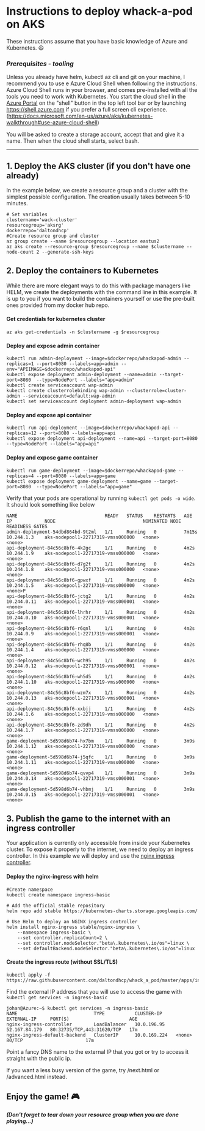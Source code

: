 # Instructions to deploy whack-a-pod on AKS 

These instructions assume that you have basic knowledge of Azure and Kubernetes. :smiley: 

### ***Prerequisites - tooling***

Unless you already have helm, kubectl az cli and git on your machine, I recommend you to use e Azure Cloud Shell when following the instructions. Azure Cloud Shell runs in your browser, and comes pre-installed with all the tools you need to work with Kubernetes. You start the cloud shell in the [Azure Portal](https://portal.azure.com) on the "shell" button in the top left tool bar or by launching https://shell.azure.com if you prefer a full screen cli experience. 
(https://docs.microsoft.com/en-us/azure/aks/kubernetes-walkthrough#use-azure-cloud-shell)

You will be asked to create a storage account, accept that and give it a name. Then when the cloud shell starts, select bash.
 
---
## 1. Deploy the AKS cluster (if you don't have one already) 
In the example below, we create a resource group and a cluster with the simplest possible configuration. The creation usually takes between 5-10 minutes. 

```
# Set variables
clustername='wack-cluster'
resourcegroup='aksrg'
dockerrepo='daltondhcp'
#Create resource group and cluster
az group create --name $resourcegroup --location eastus2
az aks create --resource-group $resourcegroup --name $clustername --node-count 2 --generate-ssh-keys
```
## 2. Deploy the containers to Kubernetes
While there are more elegant ways to do this with package managers like HELM, we create the deployments with the command line in this example. It is up to you if you want to build the containers yourself or use the pre-built ones provided from my docker hub repo. 


#### Get credentials for kubernetes cluster
```
az aks get-credentials -n $clustername -g $resourcegroup
```
#### Deploy and expose admin container
```
kubectl run admin-deployment --image=$dockerrepo/whackapod-admin --replicas=1 --port=8080 --labels=app=admin --env="APIIMAGE=$dockerrepo/whackapod-api"
kubectl expose deployment admin-deployment --name=admin --target-port=8080  --type=NodePort --labels="app=admin"
kubectl create serviceaccount wap-admin	
kubectl create clusterrolebinding wap-admin --clusterrole=cluster-admin --serviceaccount=default:wap-admin
kubectl set serviceaccount deployment admin-deployment wap-admin
```
#### Deploy and expose api container
```
kubectl run api-deployment --image=$dockerrepo/whackapod-api --replicas=12 --port=8080 --labels=app=api 
kubectl expose deployment api-deployment --name=api --target-port=8080  --type=NodePort --labels="app=api"
```
#### Deploy and expose game container
```
kubectl run game-deployment --image=$dockerrepo/whackapod-game --replicas=4 --port=8080 --labels=app=game 
kubectl expose deployment game-deployment --name=game --target-port=8080  --type=NodePort --labels="app=game"
```

Verify that your pods are operational by running `kubectl get pods -o wide`. It should look something like below
```
NAME                                READY   STATUS    RESTARTS   AGE     IP            NODE                                NOMINATED NODE   READINESS GATES
admin-deployment-54dbd864bd-9t2ml   1/1     Running   0          7m15s   10.244.1.3    aks-nodepool1-22717319-vmss000000   <none>           <none>
api-deployment-84c56c8bf6-4k2gc     1/1     Running   0          4m2s    10.244.1.9    aks-nodepool1-22717319-vmss000000   <none>           <none>
api-deployment-84c56c8bf6-d7g2t     1/1     Running   0          4m2s    10.244.1.8    aks-nodepool1-22717319-vmss000000   <none>           <none>
api-deployment-84c56c8bf6-gpwxf     1/1     Running   0          4m2s    10.244.1.5    aks-nodepool1-22717319-vmss000000   <none>           <none>P
api-deployment-84c56c8bf6-jctg2     1/1     Running   0          4m2s    10.244.0.11   aks-nodepool1-22717319-vmss000001   <none>           <none>
api-deployment-84c56c8bf6-lhrhr     1/1     Running   0          4m2s    10.244.0.10   aks-nodepool1-22717319-vmss000001   <none>           <none>
api-deployment-84c56c8bf6-r6qnl     1/1     Running   0          4m2s    10.244.0.9    aks-nodepool1-22717319-vmss000001   <none>           <none>
api-deployment-84c56c8bf6-rhq8b     1/1     Running   0          4m2s    10.244.1.4    aks-nodepool1-22717319-vmss000000   <none>           <none>
api-deployment-84c56c8bf6-wch95     1/1     Running   0          4m2s    10.244.0.12   aks-nodepool1-22717319-vmss000001   <none>           <none>
api-deployment-84c56c8bf6-wh5d5     1/1     Running   0          4m2s    10.244.1.10   aks-nodepool1-22717319-vmss000000   <none>           <none>
api-deployment-84c56c8bf6-wzm7x     1/1     Running   0          4m2s    10.244.0.13   aks-nodepool1-22717319-vmss000001   <none>           <none>
api-deployment-84c56c8bf6-xxbjj     1/1     Running   0          4m2s    10.244.1.6    aks-nodepool1-22717319-vmss000000   <none>           <none>
api-deployment-84c56c8bf6-zd9dh     1/1     Running   0          4m2s    10.244.1.7    aks-nodepool1-22717319-vmss000000   <none>           <none>
game-deployment-5d598d6b74-hx7bm    1/1     Running   0          3m9s    10.244.1.12   aks-nodepool1-22717319-vmss000000   <none>           <none>
game-deployment-5d598d6b74-j5qfc    1/1     Running   0          3m9s    10.244.1.11   aks-nodepool1-22717319-vmss000000   <none>           <none>
game-deployment-5d598d6b74-qvvp4    1/1     Running   0          3m9s    10.244.0.14   aks-nodepool1-22717319-vmss000001   <none>           <none>
game-deployment-5d598d6b74-vhbmj    1/1     Running   0          3m9s    10.244.0.15   aks-nodepool1-22717319-vmss000001   <none>           <none>
```
## 3. Publish the game to the internet with an ingress controller
Your application is currently only accessible from inside your Kubernetes cluster. To expose it properly to the internet, we need to deploy an ingress controller. In this example we will deploy and use the [nginx ingress controller](https://docs.microsoft.com/en-us/azure/aks/ingress-basic).

#### Deploy the nginx-ingress with helm
```
#Create namespace
kubectl create namespace ingress-basic

# Add the official stable repository
helm repo add stable https://kubernetes-charts.storage.googleapis.com/

# Use Helm to deploy an NGINX ingress controller
helm install nginx-ingress stable/nginx-ingress \
    --namespace ingress-basic \
    --set controller.replicaCount=2 \
    --set controller.nodeSelector."beta\.kubernetes\.io/os"=linux \
    --set defaultBackend.nodeSelector."beta\.kubernetes\.io/os"=linux
```

#### Create the ingress route (without SSL/TLS)
```
kubectl apply -f https://raw.githubusercontent.com/daltondhcp/whack_a_pod/master/apps/ingress/ingress.aks.yaml
```

Find the external IP address that you will use to access the game with `kubectl get services -n ingress-basic`

```
johan@Azure:~$ kubectl get services -n ingress-basic
NAME                            TYPE           CLUSTER-IP     EXTERNAL-IP     PORT(S)                      AGE
nginx-ingress-controller        LoadBalancer   10.0.196.95    52.167.84.179   80:32735/TCP,443:31620/TCP   17m
nginx-ingress-default-backend   ClusterIP      10.0.169.224   <none>          80/TCP                       17m
```

Point a fancy DNS name to the external IP that you got or try to access it straight with the public ip. 

If you want a less busy version of the game, try /next.html or /advanced.html instead.

## Enjoy the game! :video_game: 

***(Don't forget to tear down your resource group when you are done playing...)***
